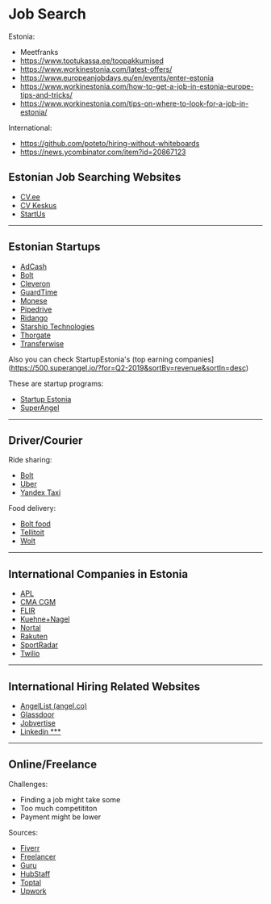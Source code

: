 # Job Search


Estonia:
- Meetfranks
- https://www.tootukassa.ee/toopakkumised
- https://www.workinestonia.com/latest-offers/
- https://www.europeanjobdays.eu/en/events/enter-estonia
- https://www.workinestonia.com/how-to-get-a-job-in-estonia-europe-tips-and-tricks/
- https://www.workinestonia.com/tips-on-where-to-look-for-a-job-in-estonia/

International:
- https://github.com/poteto/hiring-without-whiteboards
- https://news.ycombinator.com/item?id=20867123






## Estonian Job Searching Websites

- [CV.ee](https://www.cv.ee/english)
- [CV Keskus](https://www.cvkeskus.ee/)
- [StartUs](https://www.startus.cc/jobs/estonia)

---

## Estonian Startups

- [AdCash](https://adcash.workable.com/)
- [Bolt](https://careers.bolt.eu/)
- [Cleveron](https://cleveron.com/careers)
- [GuardTime](https://guardtime.com/about/jobs)
- [Monese](https://careers.monese.com/jobs)
- [Pipedrive](https://www.pipedrive.com/en/jobs)
- [Ridango](https://ridango.com/join-us/)
- [Starship Technologies](https://www.starship.xyz/careers/)
- [Thorgate](https://thorgate.eu/jobs/)
- [Transferwise](https://transferwise.com/jobs/)

Also you can check StartupEstonia's (top earning companies](https://500.superangel.io/?for=Q2-2019&sortBy=revenue&sortIn=desc)

These are startup programs:

- [Startup Estonia](https://www.startupestonia.ee/)
- [SuperAngel](https://www.superangel.io/)

---

## Driver/Courier

Ride sharing:
- [Bolt](https://partners.bolt.eu/driver-signup)
- [Uber](https://www.uber.com/a/join-new)
- [Yandex Taxi](http://yandex-taxi.ee/en/)

Food delivery:
- [Bolt food](https://food.bolt.eu/en-us/)
- [Tellitoit](https://www.tellitoit.ee/tookuulutused?lang=en)
- [Wolt](https://wolt.com/couriers)

---

## International Companies in Estonia

- [APL](https://career2.successfactors.eu/career?company=C0002716868P&site=VjItSmFoc1VqUEliN25XSmxwcnB4TjZ5QT09)
- [CMA CGM](https://career2.successfactors.eu/portalcareer?company=C0002716868P)
- [FLIR](https://flir.wd1.myworkdayjobs.com/flircareers/jobs)
- [Kuehne+Nagel](https://jobs.kuehne-nagel.com/global/en/search-results?qcountry=ESTONIA)
- [Nortal](https://nortal.com/careers/#c-job-offers)
- [Rakuten](https://talent.rakuten.careers/jobs/search/4089861)
- [SportRadar](https://www.sportradar.com/about-us/make-the-team/all-jobs/)
- [Twilio](https://www.twilio.com/company/jobs#open-positions)

---

## International Hiring Related Websites

- [AngelList (angel.co)](https://angel.co/jobs#find/f!%7B%22locations%22%3A%5B%22398235-Tallinna%20linn%2C%20Estonia%22%5D%7D)
- [Glassdoor](https://www.glassdoor.com/Job/tallinn-jobs-SRCH_IL.0,7_IC2775919.htm)
- [Jobvertise](http://www.jobvertise.com/jobs/search?query=&city=&country=EE&button=Search+Jobs)
- [Linkedin ***](https://www.linkedin.com/jobs/search/?geoId=102974008&location=Estonia)

---

## Online/Freelance

Challenges:
- Finding a job might take some 
- Too much competititon
- Payment might be lower

Sources:
- [Fiverr](https://www.fiverr.com/)
- [Freelancer](https://www.freelancer.com/jobs/)
- [Guru](https://www.guru.com/)
- [HubStaff](https://talent.hubstaff.com/search/jobs)
- [Toptal](https://www.toptal.com/)
- [Upwork](https://www.upwork.com/)
